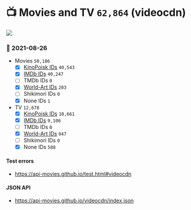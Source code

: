 # :tv: Movies and TV `62,864` (videocdn)

<a href="https://API-Movies.github.io"><img src="https://API-Movies.github.io/banner.png?cache"></a>

### :date: 2021-08-26
- Movies `50,186`
  - [x] <a href="https://API-Movies.github.io/videocdn/movie_kinopoisk_ids.json">KinoPoisk IDs</a> `40,543`
  - [x] <a href="https://API-Movies.github.io/videocdn/movie_imdb_ids.json">IMDb IDs</a> `40,247`
  - [ ] TMDb IDs `0`
  - [x] <a href="https://API-Movies.github.io/videocdn/movie_world_art_ids.json">World-Art IDs</a> `203`
  - [ ] Shikimori IDs `0`
  - [x] None IDs `1`
- TV `12,678`
  - [x] <a href="https://API-Movies.github.io/videocdn/tv_kinopoisk_ids.json">KinoPoisk IDs</a> `10,661`
  - [x] <a href="https://API-Movies.github.io/videocdn/tv_imdb_ids.json">IMDb IDs</a> `9,106`
  - [ ] TMDb IDs `0`
  - [x] <a href="https://API-Movies.github.io/videocdn/tv_world_art_ids.json">World-Art IDs</a> `947`
  - [ ] Shikimori IDs `0`
  - [x] None IDs `588`
#### Test errors
- <a href='https://api-movies.github.io/test.html#videocdn'>https://api-movies.github.io/test.html#videocdn</a>
#### JSON API
- <a href='https://api-movies.github.io/videocdn/index.json'>https://api-movies.github.io/videocdn/index.json</a>
